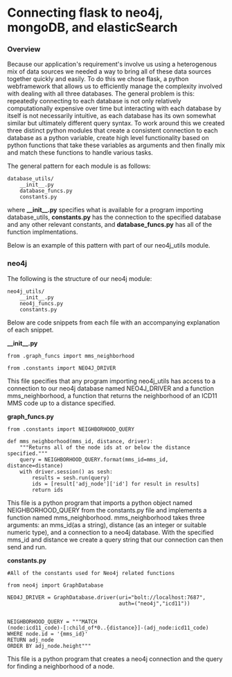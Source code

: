 # Connecting flask to neo4j, mongoDB, and elasticSearch

### Overview

Because our application's requirement's involve us using a heterogenous mix of data sources we needed a way to bring all of these data sources together quickly and easily. To do this we chose flask, a python webframework that allows us to efficiently manage the complexity involved with dealing with all three databases. The general problem is this: repeatedly connecting to each database is not only relatively computationally expensive over time but interacting with each database by itself is not necessarily intuitive, as each database has its own somewhat similar but ultimately different query syntax. To work around this we created three distinct python modules that create a consistent connection to each database as a python variable, create high level functionality based on python functions that take these variables as arguments and then finally mix and match these functions to handle various tasks. 

The general pattern for each module is as follows:

    database_utils/
        __init__.py
        database_funcs.py
        constants.py
        
where __\_\_init\_\_.py__ specifies what is available for a program importing database_utils, __constants.py__ has the connection to the specified database and any other relevant constants, and __database_funcs.py__ has all of the function implmentations.

Below is an example of this pattern with part of our neo4j_utils module.

### neo4j

The following is the structure of our neo4j module:

    neo4j_utils/
        __init__.py
        neo4j_funcs.py
        constants.py

Below are code snippets from each file with an accompanying explanation of each snippet.

__\_\_init\_\_.py__

```python3
from .graph_funcs import mms_neighborhood
  
from .constants import NEO4J_DRIVER

```

This file specifies that any program importing neo4j_utils has access to a connection to our neo4j database named NEO4J_DRIVER and a function mms_neighborhood, a function that returns the neighborhood of an ICD11 MMS code up to a distance specified.

__graph_funcs.py__
```python3
from .constants import NEIGHBORHOOD_QUERY

def mms_neighborhood(mms_id, distance, driver):
    """Returns all of the node ids at or below the distance specified."""
    query = NEIGHBORHOOD_QUERY.format(mms_id=mms_id, distance=distance)
    with driver.session() as sesh:
        results = sesh.run(query)
        ids = [result['adj_node']['id'] for result in results]
        return ids

```

This file is a python program that imports a python object named NEIGHBORHOOD_QUERY from the constants.py file and implements a function named mms_neighborhood. mms_neighborhood takes three arguments: an mms_id(as a string), distance (as an integer or suitable numeric type), and a connection to a neo4j database. With the specified mms_id and distance we create a query string that our connection can then send and run.

__constants.py__
```python3
#All of the constants used for Neo4j related functions
  
from neo4j import GraphDatabase

NEO4J_DRIVER = GraphDatabase.driver(uri="bolt://localhost:7687",
                                    auth=("neo4j","icd11"))


NEIGHBORHOOD_QUERY = """MATCH 
(node:icd11_code)-[:child_of*0..{distance}]-(adj_node:icd11_code)
WHERE node.id = '{mms_id}'
RETURN adj_node
ORDER BY adj_node.height"""

```

This file is a python program that creates a neo4j connection and the query for finding a neighborhood of a node.